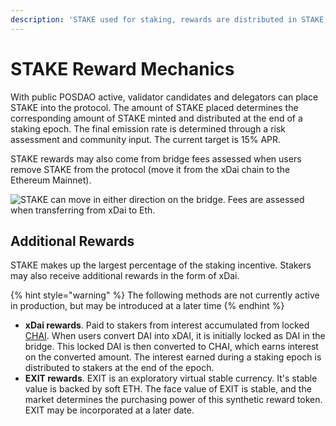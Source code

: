 ```yaml
---
description: 'STAKE used for staking, rewards are distributed in STAKE, xDai and EXIT'
---
```


# STAKE Reward Mechanics

With public POSDAO active, validator candidates and delegators can place STAKE into the protocol. The amount of STAKE placed determines the corresponding amount of STAKE minted and distributed at the end of a staking epoch. The final emission rate is determined through a risk assessment and community input. The current target is 15% APR.

STAKE rewards may also come from bridge fees assessed when users remove STAKE from the protocol \(move it from the xDai chain to the Ethereum Mainnet\). 

![STAKE can move in either direction on the bridge. Fees are assessed when transferring from xDai to Eth.](../../.gitbook/assets/bridge1.png)

## Additional Rewards

STAKE makes up the largest percentage of the staking incentive. Stakers may also receive additional rewards in the form of xDai.

{% hint style="warning" %}
The following methods are not currently active in production, but may be introduced at a later time
{% endhint %}

* **xDai rewards**.  Paid to stakers from interest accumulated from locked [CHAI](https://chai.money/).  When users convert DAI into xDAI, it is initially locked as DAI in the bridge. This locked DAI is then converted to CHAI, which earns interest on the converted amount. The interest earned during a staking epoch is distributed to stakers at the end of the epoch. 
* **EXIT rewards**.  EXIT is an exploratory virtual stable currency. It's stable value is backed by soft ETH.  The face value of EXIT is stable, and the market determines the purchasing power of this synthetic reward token. EXIT may be incorporated at a later date.

